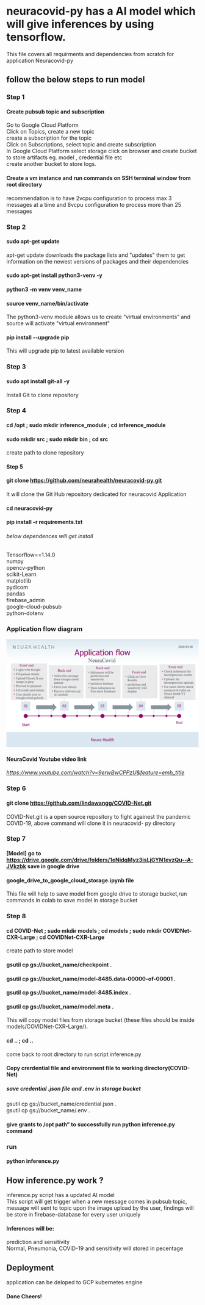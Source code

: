 # neuracovid-py has a AI model which will give inferences by using tensorflow.
This file covers all requirments and dependencies from scratch for application Neuracovid-py

## follow the below steps to run model

### Step 1
#### Create pubsub topic and subscription
Go to Google Cloud Platform \
Click on Topics, create a new topic \
create a subscription for the topic \
Click on Subscriptions, select topic and create subscription \
In Google Cloud Platform select storage click on browser and create bucket to store artifacts eg. model , credential file etc \
create another bucket to store logs.
#### Create a vm instance and run commands on SSH terminal window from root directory 
recommendation is to have 2vcpu configuration to process max 3 messages at a time and 8vcpu configuration to process more than 25 messages
### Step 2
#### sudo apt-get update
apt-get update downloads the package lists and "updates" them to get information on the newest versions of packages and their dependencies
#### sudo apt-get install python3-venv -y
#### python3 -m venv venv_name
#### source venv_name/bin/activate
The python3-venv module allows us to create “virtual environments” and source will activate "virtual environment"
#### pip install --upgrade pip
This will upgrade pip to latest available version 
### Step 3
#### sudo apt install git-all -y
Install Git to clone repository

### Step 4
#### cd /opt ; sudo mkdir inference_module ; cd inference_module
#### sudo mkdir src ; sudo mkdir bin ; cd src
create path to clone repository
#### Step 5
#### git clone https://github.com/neurahealth/neuracovid-py.git
It will clone the Git Hub repository dedicated for neuracovid Application
#### cd neuracovid-py

#### pip install -r requirements.txt
###### below dependences will get install 
Tensorflow==1.14.0 \
numpy \
opencv-python \
scikit-Learn \
matplotlib \
pydicom \
pandas \
firebase_admin \
google-cloud-pubsub \
python-dotenv

### Application flow diagram

<img src="Application%20flow.png">

#### NeuraCovid Youtube video link
*https://www.youtube.com/watch?v=9erwBwCPPzU&feature=emb_title*

### Step 6
#### git clone https://github.com/lindawangg/COVID-Net.git
COVID-Net.git is a open source repository to fight againest the pandemic COVID-19, above command will clone it in neuracovid-
py directory

### Step 7
#### [Model] go to https://drive.google.com/drive/folders/1eNidqMyz3isLjGYN1evzQu--A-JVkzbk save in google drive 
#### google_drive_to_google_cloud_storage.ipynb file
This file will help to save model from google drive to storage bucket,run commands in colab to save model in storage bucket 
### Step 8
#### cd COVID-Net ; sudo mkdir models ; cd models ; sudo mkdir COVIDNet-CXR-Large ; cd COVIDNet-CXR-Large
create path to store model
#### gsutil cp gs://bucket_name/checkpoint .
#### gsutil cp gs://bucket_name/model-8485.data-00000-of-00001 .
#### gsutil cp gs://bucket_name/model-8485.index .
#### gsutil cp gs://bucket_name/model.meta .
This will copy model files from storage bucket (these files should be inside models/COVIDNet-CXR-Large/).
#### cd .. ; cd ..
come back to root directory to run script inference.py
#### Copy crerdential file and environment file to working directory(COVID-Net)
##### save credential .json file and .env in storage bucket
gsutil cp gs://bucket_name/credential.json . \
gsutil cp gs://bucket_name/.env .
#### give grants to /opt path” to successfully run python inference.py command
### run
#### python inference.py
## How inference.py work ?
inference.py script has a updated AI model \
This script will get trigger when a new message comes in pubsub topic, message will sent to topic upon the image upload by the user,
findings will be store in firebase-database for every user uniquely
#### Inferences will be:
prediction and sensitivity \
Normal, Pneumonia, COVID-19 and sensitivity will stored in pecentage
## Deployment
application can be deloped to GCP kubernetes engine 

#### Done Cheers!
